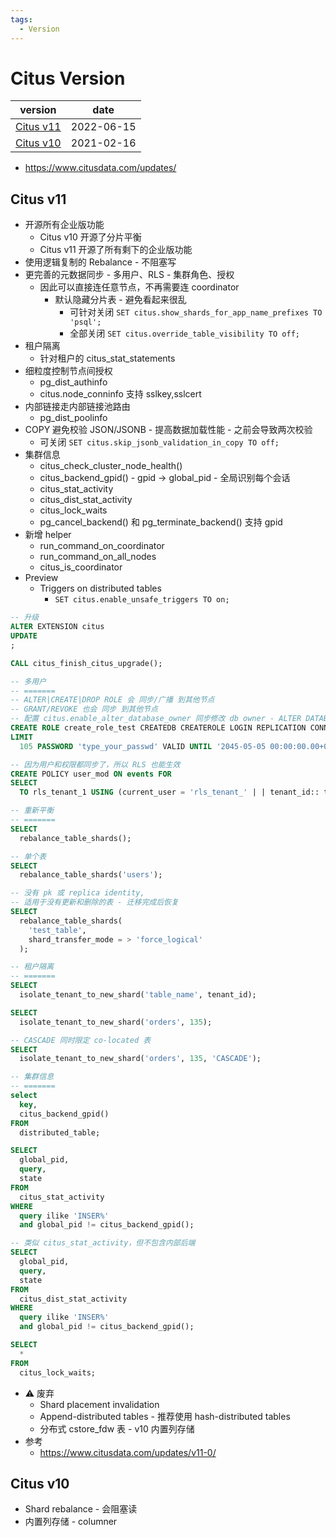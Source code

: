 ```yaml
---
tags:
  - Version
---
```


# Citus Version

| version                 | date       |
| ----------------------- | ---------- |
| [Citus v11](#citus-v11) | 2022-06-15 |
| [Citus v10](#citus-v10) | 2021-02-16 |

- https://www.citusdata.com/updates/

## Citus v11

- 开源所有企业版功能
  - Citus v10 开源了分片平衡
  - Citus v11 开源了所有剩下的企业版功能
- 使用逻辑复制的 Rebalance - 不阻塞写
- 更完善的元数据同步 - 多用户、RLS - 集群角色、授权
  - 因此可以直接连任意节点，不再需要连 coordinator
    - 默认隐藏分片表 - 避免看起来很乱
      - 可针对关闭 `SET citus.show_shards_for_app_name_prefixes TO 'psql';`
      - 全部关闭 `SET citus.override_table_visibility TO off;`
- 租户隔离
  - 针对租户的 citus_stat_statements
- 细粒度控制节点间授权
  - pg_dist_authinfo
  - citus.node_conninfo 支持 sslkey,sslcert
- 内部链接走内部链接池路由
  - pg_dist_poolinfo
- COPY 避免校验 JSON/JSONB - 提高数据加载性能 - 之前会导致两次校验
  - 可关闭 `SET citus.skip_jsonb_validation_in_copy TO off;`
- 集群信息
  - citus_check_cluster_node_health()
  - citus_backend_gpid() - gpid -> global_pid - 全局识别每个会话
  - citus_stat_activity
  - citus_dist_stat_activity
  - citus_lock_waits
  - pg_cancel_backend() 和 pg_terminate_backend() 支持 gpid
- 新增 helper
  - run_command_on_coordinator
  - run_command_on_all_nodes
  - citus_is_coordinator
- Preview
  - Triggers on distributed tables
    - `SET citus.enable_unsafe_triggers TO on;`

```sql
-- 升级
ALTER EXTENSION citus
UPDATE
;

CALL citus_finish_citus_upgrade();

-- 多用户
-- =======
-- ALTER|CREATE|DROP ROLE 会 同步/广播 到其他节点
-- GRANT/REVOKE 也会 同步 到其他节点
-- 配置 citus.enable_alter_database_owner 同步修改 db owner - ALTER DATABASE … OWNER TO
CREATE ROLE create_role_test CREATEDB CREATEROLE LOGIN REPLICATION CONNECTION
LIMIT
  105 PASSWORD 'type_your_passwd' VALID UNTIL '2045-05-05 00:00:00.00+00';

-- 因为用户和权限都同步了，所以 RLS 也能生效
CREATE POLICY user_mod ON events FOR
SELECT
  TO rls_tenant_1 USING (current_user = 'rls_tenant_' | | tenant_id:: text);

-- 重新平衡
-- =======
SELECT
  rebalance_table_shards();

-- 单个表
SELECT
  rebalance_table_shards('users');

-- 没有 pk 或 replica identity,
-- 适用于没有更新和删除的表 - 迁移完成后恢复
SELECT
  rebalance_table_shards(
    'test_table',
    shard_transfer_mode = > 'force_logical'
  );

-- 租户隔离
-- =======
SELECT
  isolate_tenant_to_new_shard('table_name', tenant_id);

SELECT
  isolate_tenant_to_new_shard('orders', 135);

-- CASCADE 同时限定 co-located 表
SELECT
  isolate_tenant_to_new_shard('orders', 135, 'CASCADE');

-- 集群信息
-- =======
select
  key,
  citus_backend_gpid()
FROM
  distributed_table;

SELECT
  global_pid,
  query,
  state
FROM
  citus_stat_activity
WHERE
  query ilike 'INSER%'
  and global_pid != citus_backend_gpid();

-- 类似 citus_stat_activity，但不包含内部后端
SELECT
  global_pid,
  query,
  state
FROM
  citus_dist_stat_activity
WHERE
  query ilike 'INSER%'
  and global_pid != citus_backend_gpid();

SELECT
  *
FROM
  citus_lock_waits;
```

- ⚠️ 废弃
  - Shard placement invalidation
  - Append-distributed tables - 推荐使用 hash-distributed tables
  - 分布式 cstore_fdw 表 - v10 内置列存储
- 参考
  - https://www.citusdata.com/updates/v11-0/

## Citus v10

- Shard rebalance - 会阻塞读
- 内置列存储 - columner
